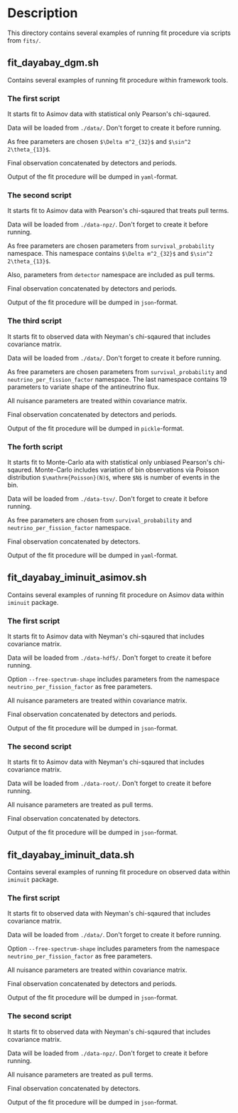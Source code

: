 # Description

This directory contains several examples of running fit procedure via scripts from `fits/`.

## fit_dayabay_dgm.sh

Contains several examples of running fit procedure within framework tools.

### The first script

It starts fit to Asimov data with statistical only Pearson's chi-sqaured.

Data will be loaded from `./data/`. Don't forget to create it before running.

As free parameters are chosen `$\Delta m^2_{32}$` and `$\sin^2 2\theta_{13}$`.

Final observation concatenated by detectors and periods.

Output of the fit procedure will be dumped in `yaml`-format.

### The second script

It starts fit to Asimov data with Pearson's chi-sqaured that treats pull terms.

Data will be loaded from `./data-npz/`. Don't forget to create it before running.

As free parameters are chosen parameters from `survival_probability` namespace. This namespace contains `$\Delta m^2_{32}$` and `$\sin^2 2\theta_{13}$`.

Also, parameters from `detector` namespace are included as pull terms.

Final observation concatenated by detectors and periods.

Output of the fit procedure will be dumped in `json`-format.

### The third script

It starts fit to observed data with Neyman's chi-sqaured that includes covariance matrix.

Data will be loaded from `./data/`. Don't forget to create it before running.

As free parameters are chosen parameters from `survival_probability` and `neutrino_per_fission_factor` namespace. The last namespace contains 19 parameters to variate shape of the antineutrino flux.

All nuisance parameters are treated within covariance matrix.

Final observation concatenated by detectors and periods.

Output of the fit procedure will be dumped in `pickle`-format.


### The forth script

It starts fit to Monte-Carlo ata with statistical only unbiased Pearson's chi-sqaured. Monte-Carlo includes variation of bin observations via Poisson distribution `$\mathrm{Poisson}(N)$`, where `$N$` is number of events in the bin.

Data will be loaded from `./data-tsv/`. Don't forget to create it before running.

As free parameters are chosen from `survival_probability` and `neutrino_per_fission_factor` namespace.

Final observation concatenated by detectors.

Output of the fit procedure will be dumped in `yaml`-format.


## fit_dayabay_iminuit_asimov.sh

Contains several examples of running fit procedure on Asimov data within `iminuit` package.

### The first script

It starts fit to Asimov data with Neyman's chi-sqaured that includes covariance matrix.

Data will be loaded from `./data-hdf5/`. Don't forget to create it before running.

Option `--free-spectrum-shape` includes parameters from the namespace `neutrino_per_fission_factor` as free parameters.

All nuisance parameters are treated within covariance matrix.

Final observation concatenated by detectors and periods.

Output of the fit procedure will be dumped in `json`-format.

### The second script

It starts fit to Asimov data with Neyman's chi-sqaured that includes covariance matrix.

Data will be loaded from `./data-root/`. Don't forget to create it before running.

All nuisance parameters are treated as pull terms.

Final observation concatenated by detectors.

Output of the fit procedure will be dumped in `json`-format.

## fit_dayabay_iminuit_data.sh

Contains several examples of running fit procedure on observed data within `iminuit` package.

### The first script

It starts fit to observed data with Neyman's chi-sqaured that includes covariance matrix.

Data will be loaded from `./data/`. Don't forget to create it before running.

Option `--free-spectrum-shape` includes parameters from the namespace `neutrino_per_fission_factor` as free parameters.

All nuisance parameters are treated within covariance matrix.

Final observation concatenated by detectors and periods.

Output of the fit procedure will be dumped in `json`-format.

### The second script

It starts fit to observed data with Neyman's chi-sqaured that includes covariance matrix.

Data will be loaded from `./data-npz/`. Don't forget to create it before running.

All nuisance parameters are treated as pull terms.

Final observation concatenated by detectors.

Output of the fit procedure will be dumped in `json`-format.

